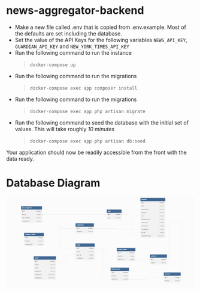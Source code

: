 # news-aggregator-backend
- Make a new file called .env that is copied from .env.example. Most of the defaults are set including the database.
- Set the value of the API Keys for the following variables `NEWS_API_KEY`, `GUARDIAN_API_KEY` and `NEW_YORK_TIMES_API_KEY`
- Run the following command to run the instance
    > `docker-compose up`
- Run the following command to run the migrations
    > `docker-compose exec app composer install`
- Run the following command to run the migrations
    > `docker-compose exec app php artisan migrate`
- Run the following command to seed the database with the initial set of values. This will take roughly *10 minutes*
    > `docker-compose exec app php artisan db:seed`

Your application should now be readily accessible from the front with the data ready.

# Database Diagram

![database diagram](database_design.png "Database Design")